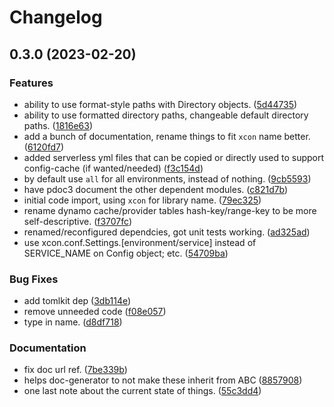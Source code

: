 # Changelog

## 0.3.0 (2023-02-20)


### Features

* ability to use format-style paths with Directory objects. ([5d44735](https://github.com/xyngular/py-xcon/commit/5d44735a83beb9ba20c3550d59f9f715d98144fa))
* ability to use formatted directory paths, changeable default directory paths. ([1816e63](https://github.com/xyngular/py-xcon/commit/1816e639ab009e5ebaeafb02af90bf76ceb95bca))
* add a bunch of documentation, rename things to fit `xcon` name better. ([6120fd7](https://github.com/xyngular/py-xcon/commit/6120fd73b2add437c120fac14d1f6c64128523b7))
* added serverless yml files that can be copied or directly used to support config-cache (if wanted/needed) ([f3c154d](https://github.com/xyngular/py-xcon/commit/f3c154dda5e79b54313034bf5b46464b726ea1de))
* by default use `all` for all environments, instead of nothing. ([9cb5593](https://github.com/xyngular/py-xcon/commit/9cb55939a5f4b0c20e779d7c7cf99fc9e941275e))
* have pdoc3 document the other dependent modules. ([c821d7b](https://github.com/xyngular/py-xcon/commit/c821d7bb62963e77bd4c3741867d8e61ccdfc2ae))
* initial code import, using `xcon` for library name. ([79ec325](https://github.com/xyngular/py-xcon/commit/79ec32526e0f6e28c5eb3f03b368d36e5f84f026))
* rename dynamo cache/provider tables hash-key/range-key to be more self-descriptive. ([f3707fc](https://github.com/xyngular/py-xcon/commit/f3707fc0d8a97f1be8af1e4b45bf264e3058dc10))
* renamed/reconfigured dependcies, got unit tests working. ([ad325ad](https://github.com/xyngular/py-xcon/commit/ad325adb81826f8a5de2a45d3eeda1b2a4045e2b))
* use xcon.conf.Settings.[environment/service] instead of SERVICE_NAME on Config object; etc. ([54709ba](https://github.com/xyngular/py-xcon/commit/54709babb4cf4de5d117e5624ff7201ff8f55a7d))


### Bug Fixes

* add tomlkit dep ([3db114e](https://github.com/xyngular/py-xcon/commit/3db114e1deeb1bd354d44274451cc82d6394e830))
* remove unneeded code ([f08e057](https://github.com/xyngular/py-xcon/commit/f08e05726678d3cb1f3dbf160f19a44f0631b4d6))
* type in name. ([d8df718](https://github.com/xyngular/py-xcon/commit/d8df718aa1579b863c051ccdfa189548415013f3))


### Documentation

* fix doc url ref. ([7be339b](https://github.com/xyngular/py-xcon/commit/7be339b449d0a71273e75525a610f8c99f926af2))
* helps doc-generator to not make these inherit from ABC ([8857908](https://github.com/xyngular/py-xcon/commit/8857908750b60f9232ef9d943dd56bd8fc0fc6b4))
* one last note about the current state of things. ([55c3dd4](https://github.com/xyngular/py-xcon/commit/55c3dd4308f6e69fdb28500ceef68475ae39372c))

